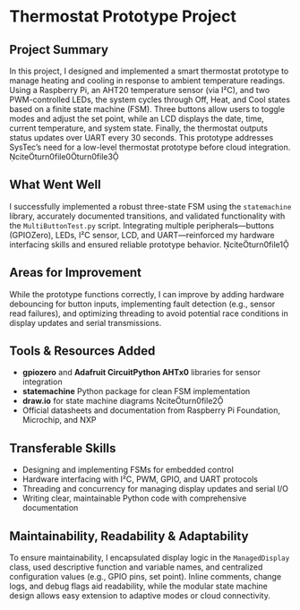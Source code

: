 # Thermostat Prototype Project

## Project Summary

In this project, I designed and implemented a smart thermostat prototype to manage heating and cooling in response to ambient temperature readings. Using a Raspberry Pi, an AHT20 temperature sensor (via I²C), and two PWM-controlled LEDs, the system cycles through Off, Heat, and Cool states based on a finite state machine (FSM). Three buttons allow users to toggle modes and adjust the set point, while an LCD displays the date, time, current temperature, and system state. Finally, the thermostat outputs status updates over UART every 30 seconds. This prototype addresses SysTec’s need for a low-level thermostat prototype before cloud integration. citeturn0file0turn0file3

## What Went Well

I successfully implemented a robust three-state FSM using the `statemachine` library, accurately documented transitions, and validated functionality with the `MultiButtonTest.py` script. Integrating multiple peripherals—buttons (GPIOZero), LEDs, I²C sensor, LCD, and UART—reinforced my hardware interfacing skills and ensured reliable prototype behavior. citeturn0file1

## Areas for Improvement

While the prototype functions correctly, I can improve by adding hardware debouncing for button inputs, implementing fault detection (e.g., sensor read failures), and optimizing threading to avoid potential race conditions in display updates and serial transmissions.

## Tools & Resources Added

- **gpiozero** and **Adafruit CircuitPython AHTx0** libraries for sensor integration
- **statemachine** Python package for clean FSM implementation
- **draw.io** for state machine diagrams citeturn0file2
- Official datasheets and documentation from Raspberry Pi Foundation, Microchip, and NXP

## Transferable Skills

- Designing and implementing FSMs for embedded control
- Hardware interfacing with I²C, PWM, GPIO, and UART protocols
- Threading and concurrency for managing display updates and serial I/O
- Writing clear, maintainable Python code with comprehensive documentation

## Maintainability, Readability & Adaptability

To ensure maintainability, I encapsulated display logic in the `ManagedDisplay` class, used descriptive function and variable names, and centralized configuration values (e.g., GPIO pins, set point). Inline comments, change logs, and debug flags aid readability, while the modular state machine design allows easy extension to adaptive modes or cloud connectivity.
